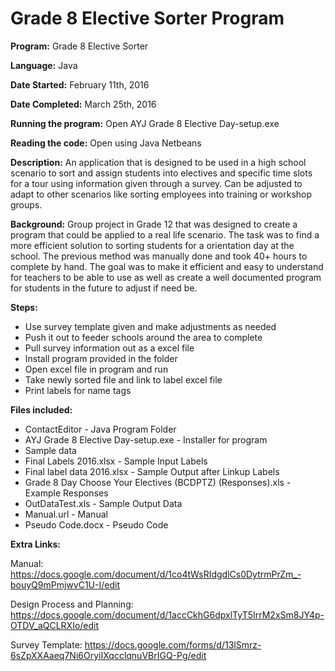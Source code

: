 # Grade 8 Elective Sorter Program
**Program:** Grade 8 Elective Sorter

**Language:** Java

**Date Started:** February 11th, 2016

**Date Completed:** March 25th, 2016

**Running the program:** Open AYJ Grade 8 Elective Day-setup.exe

**Reading the code:** Open using Java Netbeans

**Description:** An application that is designed to be used in a high school scenario to sort and assign students into electives and specific time slots for a tour using information given through a survey. Can be adjusted to adapt to other scenarios like sorting employees into training or workshop groups.

**Background:** Group project in Grade 12 that was designed to create a program that could be applied to a real life scenario. The task was to find a more efficient solution to sorting students for a orientation day at the school. The previous method was manually done and took 40+ hours to complete by hand. The goal was to make it efficient and easy to understand for teachers to be able to use as well as create a well documented program for students in the future to adjust if need be.

**Steps:**
* Use survey template given and make adjustments as needed
* Push it out to feeder schools around the area to complete
* Pull survey information out as a excel file
* Install program provided in the folder
* Open excel file in program and run
* Take newly sorted file and link to label excel file
* Print labels for name tags 

**Files included:**
* ContactEditor - Java Program Folder
* AYJ Grade 8 Elective Day-setup.exe - Installer for program
* Sample data
 * Final Labels 2016.xlsx - Sample Input Labels
 * Final label data 2016.xlsx - Sample Output after Linkup Labels
 * Grade 8 Day Choose Your Electives (BCDPTZ) (Responses).xls - Example Responses
 * OutDataTest.xls - Sample Output Data
* Manual.url - Manual
* Pseudo Code.docx - Pseudo Code

**Extra Links:**

Manual: https://docs.google.com/document/d/1co4tWsRIdgdlCs0DytrmPrZm_-bouyQ9mPmjwvC1U-I/edit

Design Process and Planning: https://docs.google.com/document/d/1accCkhG6dpxlTyT5IrrM2xSm8JY4p-OTDV_aQCLRXIo/edit

Survey Template: https://docs.google.com/forms/d/13lSmrz-6sZpXXAaeq7Ni6OryiIXqcclqnuVBrIGQ-Pg/edit
